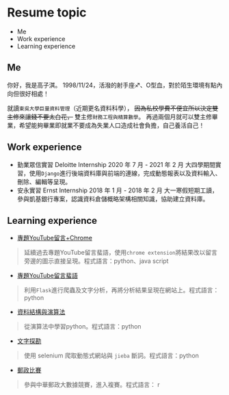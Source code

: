# Resume topic
* Me
* Work experience
* Learning experience


## Me
你好，我是高子淇。
1998/11/24，活潑的射手座♐️、O型血，對於陌生環境有點內向但很好相處！

就讀`東吳大學巨量資料管理`（近期更名資料科學），
~~因為私校學費不便宜所以決定雙主修來讓錢不要太白花，~~
雙主修`財務工程與精算數學`。
再過兩個月就可以雙主修畢業，希望能夠畢業即就業不要成為失業人口造成社會負擔，自己養活自己！


## Work experience
* 勤業眾信實習 Deloitte Internship
2020 年 7 月 - 2021 年 2 月
大四學期間實習，使用`Django`進行後端資料庫與前端的連線，完成動態報表以及資料輸入、刪除、編輯等呈現。
* 安永實習 Ernst Internship
2018 年 1 月 - 2018 年 2 月
大一寒假短期工讀，參與凱基銀行專案，認識資料倉儲概略架構相關知識，協助建立資料庫。


## Learning experience
- [專題YouTube留言+Chrome](https://github.com/tzuchyi/chrome-extension)
>延續過去專題YouTube留言蜚語，使用`chrome extension`將結果改以留言旁邊的圖示直接呈現。程式語言：python、java script


- [專題YouTube留言蜚語](https://github.com/tzuchyi/youtubeai)
>利用`Flask`進行爬蟲及文字分析，再將分析結果呈現在網站上。程式語言：python


- [資料結構與演算法](https://github.com/tzuchyi/class_exercise)
>從演算法中學習python。程式語言：python


- [文字探勘](https://github.com/tzuchyi/scu_class_NLP)
>使用 selenium 爬取動態式網站與 `jieba` 斷詞。程式語言：python


- [郵政比賽](https://github.com/tzuchyi/post_competition)
>參與中華郵政大數據競賽，進入複賽。程式語言： r

